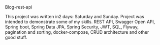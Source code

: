 Blog-rest-api

This project was written in2 days: Saturday and Sunday. Project was intended to demonstrate some of my skills. 
REST API, Swagger Open API,
Spring boot, Spring Data JPA, Spring Security,
JWT, SQL, Flyway, pagination and sorting, docker-compose, CRUD architecture and other good stuff.
